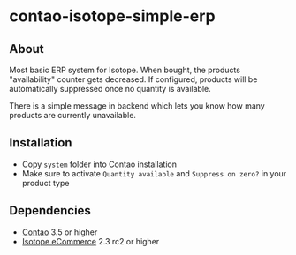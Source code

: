 # contao-isotope-simple-erp #


## About ##

Most basic ERP system for Isotope.
When bought, the products "availability" counter gets decreased.
If configured, products will be automatically suppressed once no quantity is available.

There is a simple message in backend which lets you know how many products are currently unavailable.


## Installation ##

* Copy `system` folder into Contao installation
* Make sure to activate `Quantity available` and `Suppress on zero?` in your product type


## Dependencies ##

* [Contao](https://github.com/contao/core) 3.5 or higher
* [Isotope eCommerce](https://github.com/isotope/core) 2.3 rc2 or higher